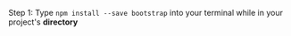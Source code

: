 
Step 1:
	Type `npm install --save bootstrap` into your terminal while in your project's **directory**
